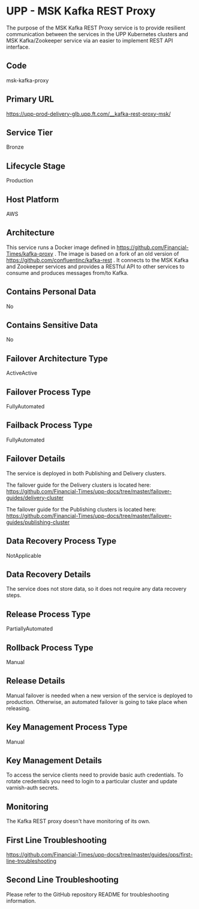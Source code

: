 # UPP - MSK Kafka REST Proxy

The purpose of the MSK Kafka REST Proxy service is to provide resilient communication between the services in the UPP Kubernetes clusters and MSK Kafka/Zookeeper service via an easier to implement REST API interface.

## Code

msk-kafka-proxy

## Primary URL

https://upp-prod-delivery-glb.upp.ft.com/__kafka-rest-proxy-msk/

## Service Tier

Bronze

## Lifecycle Stage

Production

## Host Platform

AWS

## Architecture

This service runs a Docker image defined in https://github.com/Financial-Times/kafka-proxy . The image is based on a fork of an old version of https://github.com/confluentinc/kafka-rest .
It connects to the MSK Kafka and Zookeeper services and provides a RESTful API to other services to consume and produces messages from/to Kafka.

## Contains Personal Data

No

## Contains Sensitive Data

No

## Failover Architecture Type

ActiveActive

## Failover Process Type

FullyAutomated

## Failback Process Type

FullyAutomated

## Failover Details

The service is deployed in both Publishing and Delivery clusters.

The failover guide for the Delivery clusters is located here:
https://github.com/Financial-Times/upp-docs/tree/master/failover-guides/delivery-cluster

The failover guide for the Publishing clusters is located here:
https://github.com/Financial-Times/upp-docs/tree/master/failover-guides/publishing-cluster

## Data Recovery Process Type

NotApplicable

## Data Recovery Details

The service does not store data, so it does not require any data recovery steps.

## Release Process Type

PartiallyAutomated

## Rollback Process Type

Manual

## Release Details

Manual failover is needed when a new version of the service is deployed to production.
Otherwise, an automated failover is going to take place when releasing.

## Key Management Process Type

Manual

## Key Management Details

To access the service clients need to provide basic auth credentials.
To rotate credentials you need to login to a particular cluster and update varnish-auth secrets.

## Monitoring

The Kafka REST proxy doesn't have monitoring of its own.

## First Line Troubleshooting

https://github.com/Financial-Times/upp-docs/tree/master/guides/ops/first-line-troubleshooting

## Second Line Troubleshooting

Please refer to the GitHub repository README for troubleshooting information.

